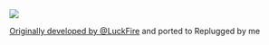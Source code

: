 <img src="https://i.imgur.com/W7gamzd.png">

[Originally developed by @LuckFire](https://github.com/discord-extensions/bubble-bar) and ported to
Replugged by me
